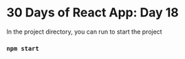 # 30 Days of React App: Day 18

In the project directory, you can run to start the project

### `npm start`
